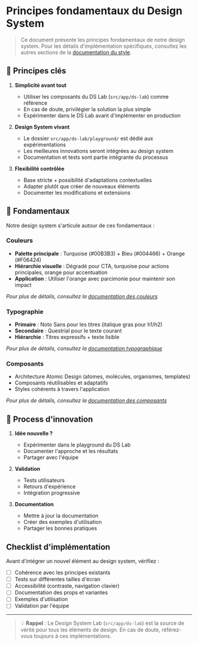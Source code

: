 # Principes fondamentaux du Design System

> Ce document présente les principes fondamentaux de notre design system. Pour les détails d'implémentation spécifiques, consultez les autres sections de la [documentation du style](./index.md).

## 🎯 Principes clés

1. **Simplicité avant tout**
   - Utiliser les composants du DS Lab (`src/app/ds-lab`) comme référence
   - En cas de doute, privilégier la solution la plus simple
   - Expérimenter dans le DS Lab avant d'implémenter en production

2. **Design System vivant**
   - Le dossier `src/app/ds-lab/playground/` est dédié aux expérimentations
   - Les meilleures innovations seront intégrées au design system
   - Documentation et tests sont partie intégrante du processus

3. **Flexibilité contrôlée**
   - Base stricte + possibilité d'adaptations contextuelles
   - Adapter plutôt que créer de nouveaux éléments
   - Documenter les modifications et extensions

## 🎨 Fondamentaux

Notre design system s'articule autour de ces fondamentaux :

### Couleurs
- **Palette principale** : Turquoise (#00B3B3) + Bleu (#004466) + Orange (#F06424)
- **Hiérarchie visuelle** : Dégradé pour CTA, turquoise pour actions principales, orange pour accentuation
- **Application** : Utiliser l'orange avec parcimonie pour maintenir son impact

*Pour plus de détails, consultez la [documentation des couleurs](./colors.md)*

### Typographie
- **Primaire** : Noto Sans pour les titres (italique gras pour h1/h2)
- **Secondaire** : Questrial pour le texte courant
- **Hiérarchie** : Titres expressifs + texte lisible

*Pour plus de détails, consultez la [documentation typographique](./typography.md)*

### Composants
- Architecture Atomic Design (atomes, molécules, organismes, templates)
- Composants réutilisables et adaptatifs
- Styles cohérents à travers l'application

*Pour plus de détails, consultez la [documentation des composants](./atomic-design.md)*

## 🚀 Process d'innovation

1. **Idée nouvelle ?**
   - Expérimenter dans le playground du DS Lab
   - Documenter l'approche et les résultats
   - Partager avec l'équipe

2. **Validation**
   - Tests utilisateurs
   - Retours d'expérience
   - Intégration progressive

3. **Documentation**
   - Mettre à jour la documentation
   - Créer des exemples d'utilisation
   - Partager les bonnes pratiques

## Checklist d'implémentation

Avant d'intégrer un nouvel élément au design system, vérifiez :

- [ ] Cohérence avec les principes existants
- [ ] Tests sur différentes tailles d'écran
- [ ] Accessibilité (contraste, navigation clavier)
- [ ] Documentation des props et variantes
- [ ] Exemples d'utilisation
- [ ] Validation par l'équipe

---

> 💡 **Rappel** : Le Design System Lab (`src/app/ds-lab`) est la source de vérité pour tous les éléments de design. En cas de doute, référez-vous toujours à ces implémentations. 